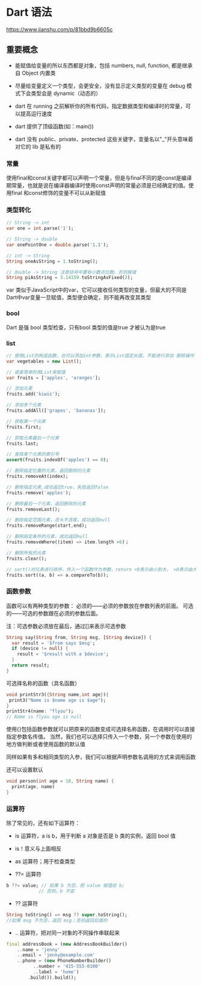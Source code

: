 # Dart 语法

https://www.jianshu.com/p/81bbd9b6605c

## 重要概念

- 能赋值给变量的所以东西都是对象，包括 numbers, null, function, 都是继承自 Object 内置类

- 尽量给变量定义一个类型，会更安全，没有显示定义类型的变量在 debug 模式下会类型会是  dynamic（动态的）

- dart 在 running 之前解析你的所有代码，指定数据类型和编译时的常量，可以提高运行速度

- dart 提供了顶级函数(如：main())

- dart 没有 public、private、protected 这些关键字，变量名以"_"开头意味着对它的 lib 是私有的

### 常量

使用final和const关键字都可以声明一个常量，但是与final不同的是const是编译期常量，也就是说在编译器编译时使用const声明的常量必须是已经确定的值。使用final 和const修饰的变量不可以从新赋值

### 类型转化

```dart
// String -> int
var one = int.parse('1');

// String -> double
var onePointOne = double.parse('1.1');

// int -> String
String oneAsString = 1.toString();

// double -> String 注意括号中要有小数点位数，否则报错
String piAsString = 3.14159.toStringAsFixed(2);
```

var 类似于JavaScript中的var，它可以接收任何类型的变量，但最大的不同是Dart中var变量一旦赋值，类型便会确定，则不能再改变其类型

### bool

Dart 是强 bool 类型检查，只有bool 类型的值是true 才被认为是true

### list

```dart
// 使用List的构造函数，也可以添加int参数，表示List固定长度，不能进行添加 删除操作
var vegetables = new List();

// 或者简单的用List来赋值
var fruits = ['apples', 'oranges'];

// 添加元素
fruits.add('kiwis');

// 添加多个元素
fruits.addAll(['grapes', 'bananas']);

// 获取第一个元素
fruits.first;

// 获取元素最后一个元素
fruits.last;

// 查找某个元素的索引号
assert(fruits.indexOf('apples') == 0);

// 删除指定位置的元素，返回删除的元素
fruits.removeAt(index);

// 删除指定元素,成功返回true，失败返回false
fruits.remove('apples');

// 删除最后一个元素，返回删除的元素
fruits.removeLast();

// 删除指定范围元素，含头不含尾，成功返回null
fruits.removeRange(start,end);

// 删除指定条件的元素，成功返回null
fruits.removeWhere((item) => item.length >6)；

// 删除所有的元素
fruits.clear();

// sort()对元素进行排序，传入一个函数作为参数，return <0表示由小到大， >0表示由大到小
fruits.sort((a, b) => a.compareTo(b));
```

### 函数参数

函数可以有两种类型的参数：
必须的——必须的参数放在参数列表的前面。
可选的——可选的参数跟在必须的参数后面。

注：可选参数必须放在最后，通过[]来表示可选参数

```dart
String say(String from, String msg, [String device]) {
  var result = '$from says $msg';
  if (device != null) {
    result = '$result with a $device';
  }
  return result;
}
```

可选择名称的函数（具名函数）

```dart
void printStr3({String name,int age}){
 print3("Name is $name age is $age");
}
printStr4(name: "flyou");
// Name is flyou age is null
```

使用{}包括函数参数就可以把原来的函数变成可选择名称函数，在调用时可以直接指定参数名传值。
当然，我们也可以选择只传入一个参数，另一个参数在使用的地方做判断或者使用函数的默认值

同样如果有多和相同类型的入参，我们可以根据声明参数名调用的方式来调用函数

还可以设置默认

```dart
void person(int age = 18, String name) {
  print(age, name)
}
```

### 运算符

除了常见的，还有如下运算符：

- is 运算符，a is b，用于判断 a 对象是否是 b 类的实例，返回 bool 值

- is！意义与上面相反

- as 运算符；用于检查类型

- ??= 运算符

```dart
b ??= value; // 如果 b 为空，把 value 赋值给 b;
            // 否则，b 不变
```

- ?? 运算符

```dart
String toString() => msg ?? super.toString();
//如果 msg 不为空，返回 msg；否则返回后面的
```

- .. 运算符，把对同一对象的不同操作串联起来

```dart
final addressBook = (new AddressBookBuilder()
    ..name = 'jenny'
    ..email = 'jenny@example.com'
    ..phone = (new PhoneNumberBuilder()
          ..number = '415-555-0100'
          ..label = 'home')
        .build()).build();
```